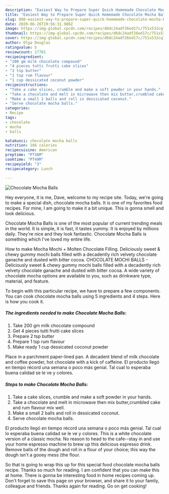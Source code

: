 ```yaml
---
description: "Easiest Way to Prepare Super Quick Homemade Chocolate Mocha Balls"
title: "Easiest Way to Prepare Super Quick Homemade Chocolate Mocha Balls"
slug: 888-easiest-way-to-prepare-super-quick-homemade-chocolate-mocha-balls
date: 2020-06-26T19:56:31.986Z
image: https://img-global.cpcdn.com/recipes/d6dc24adf26ed17c/751x532cq70/chocolate-mocha-balls-recipe-main-photo.jpg
thumbnail: https://img-global.cpcdn.com/recipes/d6dc24adf26ed17c/751x532cq70/chocolate-mocha-balls-recipe-main-photo.jpg
cover: https://img-global.cpcdn.com/recipes/d6dc24adf26ed17c/751x532cq70/chocolate-mocha-balls-recipe-main-photo.jpg
author: Olga Douglas
ratingvalue: 5
reviewcount: 17781
recipeingredient:
- "200 gm milk chocolate compound"
- "4 pieces tutti frutti cake slices"
- "2 tsp butter"
- "1 tsp rum flavour"
- "1 cup dessicated coconut powder"
recipeinstructions:
- "Take a cake slices, crumble and make a soft powder in your hands."
- "Take a chocolate and melt in microwave then mix butter,crumbled cake and rum flavour mix well."
- "Make a small 2 balls and roll in dessicated coconut."
- "Serve chocolate mocha balls."
categories:
- Recipe
tags:
- chocolate
- mocha
- balls

katakunci: chocolate mocha balls 
nutrition: 166 calories
recipecuisine: American
preptime: "PT36M"
cooktime: "PT49M"
recipeyield: "3"
recipecategory: Lunch

---
```



![Chocolate Mocha Balls](https://img-global.cpcdn.com/recipes/d6dc24adf26ed17c/751x532cq70/chocolate-mocha-balls-recipe-main-photo.jpg)

Hey everyone, it is me, Dave, welcome to my recipe site. Today, we're going to make a special dish, chocolate mocha balls. It is one of my favorites food recipes. For mine, I am going to make it a bit unique. This is gonna smell and look delicious.

Chocolate Mocha Balls is one of the most popular of current trending meals in the world. It is simple, it is fast, it tastes yummy. It is enjoyed by millions daily. They're nice and they look fantastic. Chocolate Mocha Balls is something which I've loved my entire life.

How to make Mocha Mochi + Molten Chocolate Filling. Deliciously sweet &amp; chewy gummy mochi balls filled with a decadently rich velvety chocolate ganache and dusted with bitter cocoa. CHOCOLATE MOCHI BALLS - Deliciously sweet &amp; chewy gummy mochi balls filled with a decadently rich velvety chocolate ganache and dusted with bitter cocoa. A wide variety of chocolate mocha options are available to you, such as drinkware type, material, and feature.


To begin with this particular recipe, we have to prepare a few components. You can cook chocolate mocha balls using 5 ingredients and 4 steps. Here is how you cook it.

<!--inarticleads1-->

##### The ingredients needed to make Chocolate Mocha Balls:

1. Take 200 gm milk chocolate compound
1. Get 4 pieces tutti frutti cake slices
1. Prepare 2 tsp butter
1. Prepare 1 tsp rum flavour
1. Make ready 1 cup dessicated coconut powder


Place in a parchment paper-lined pan. A decadent blend of milk chocolate and coffee powder, hot chocolate with a kick of caffeine. El producto llegó en tiempo récord una semana o poco más genial. Tal cual lo esperaba buena calidad se le ve y colores. 

<!--inarticleads2-->

##### Steps to make Chocolate Mocha Balls:

1. Take a cake slices, crumble and make a soft powder in your hands.
1. Take a chocolate and melt in microwave then mix butter,crumbled cake and rum flavour mix well.
1. Make a small 2 balls and roll in dessicated coconut.
1. Serve chocolate mocha balls.


El producto llegó en tiempo récord una semana o poco más genial. Tal cual lo esperaba buena calidad se le ve y colores. This is a white chocolate version of a classic mocha. No reason to head to the cafe--stay in and use your home espresso machine to brew up this delicious espresso drink. Remove balls of the dough and roll in a flour of your choice; this way the dough isn&#39;t a gooey mess (the flour. 

So that is going to wrap this up for this special food chocolate mocha balls recipe. Thanks so much for reading. I am confident that you can make this at home. There is gonna be interesting food in home recipes coming up. Don't forget to save this page on your browser, and share it to your family, colleague and friends. Thanks again for reading. Go on get cooking!
